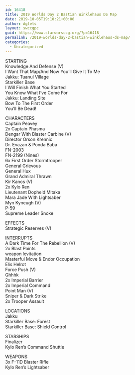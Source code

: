 ```yaml
---
id: 16418
title: 2019 Worlds Day 2 Bastian Winklehaus DS Map
date: 2019-10-05T19:10:21+00:00
author: Aglets
layout: swccgpc
guid: https://www.starwarsccg.org/?p=16418
permalink: /2019-worlds-day-2-bastian-winklehaus-ds-map/
categories:
  - Uncategorized
---
```

STARTING  
Knowledge And Defense (V)  
I Want That Map/And Now You’ll Give It To Me  
Jakku: Tuanul Village  
Starkiller Base  
I Will Finish What You Started  
You Know What I’ve Come For  
Jakku: Landing Site  
Bow To The First Order  
You’ll Be Dead!

CHARACTERS  
Captain Peavey  
2x Captain Phasma  
Dengar With Blaster Carbine (V)  
Director Orson Krennic  
Dr. Evazan & Ponda Baba  
FN-2003  
FN-2199 (Nines)  
6x First Order Stormtrooper  
General Grievous  
General Hux  
Grand Admiral Thrawn  
Kir Kanos (V)  
2x Kylo Ren  
Lieutenant Dopheld Mitaka  
Mara Jade With Lightsaber  
Myn Kyneugh (V)  
P-59  
Supreme Leader Snoke  


EFFECTS  
Strategic Reserves (V)

INTERRUPTS  
A Dark Time For The Rebellion (V)  
2x Blast Points  
weapon levitation  
Masterful Move & Endor Occupation  
Elis Helrot  
Force Push (V)  
Ghhhk  
2x Imperial Barrier  
2x Imperial Command  
Point Man (V)  
Sniper & Dark Strike  
2x Trooper Assault

LOCATIONS  
Jakku  
Starkiller Base: Forest  
Starkiller Base: Shield Control

STARSHIPS  
Finalizer  
Kylo Ren’s Command Shuttle

WEAPONS  
3x F-11D Blaster Rifle  
Kylo Ren’s Lightsaber